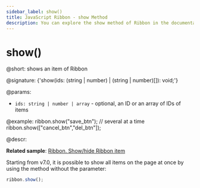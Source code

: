 ```yaml
---
sidebar_label: show()
title: JavaScript Ribbon - show Method 
description: You can explore the show method of Ribbon in the documentation of the DHTMLX JavaScript UI library. Browse developer guides and API reference, try out code examples and live demos, and download a free 30-day evaluation version of DHTMLX Suite.
---
```


# show()

@short: shows an item of Ribbon

@signature: {'show(ids: (string | number) | (string | number)[]): void;'}

@params:
- `ids: string | number | array` - optional, an ID or an array of IDs of items

@example:
ribbon.show("save_btn");
// several at a time
ribbon.show(["cancel_btn","del_btn"]);

@descr:

**Related sample**: [Ribbon. Show/hide Ribbon item](https://snippet.dhtmlx.com/1jkf7954)

Starting from v7.0, it is possible to show all items on the page at once by using the method without the parameter:

```javascript
ribbon.show();
```

[comment]: # (@related: ribbon/operating_ribbon.md#hiding-and-showing-controls)
